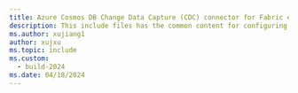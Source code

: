 ```yaml
---
title: Azure Cosmos DB Change Data Capture (CDC) connector for Fabric event streams
description: This include files has the common content for configuring an Azure Cosmos DB Change Data Capture (CDC) connector for Fabric event streams and Real-Time hub. 
ms.author: xujiang1
author: xujxu 
ms.topic: include
ms.custom:
  - build-2024
ms.date: 04/18/2024
---
```


